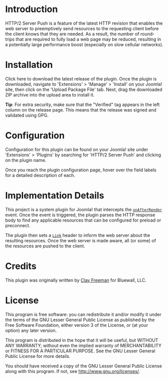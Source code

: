 # Introduction

HTTP/2 Server Push is a feature of the latest HTTP revision that enables the web
server to preemptively send resources to the requesting client before the client
knows that they are needed. As a result, the number of round-trips that are
required to fully load a web page may be reduced, resulting in a potentially
large performance boost (especially on slow cellular networks).

# Installation

Click here to download the latest release of the plugin. Once the plugin is
downloaded, navigate to 'Extensions' > 'Manage' > 'Install' on your Joomla!
site, then click on the 'Upload Package File' tab. Next, drag the downloaded
ZIP archive into the upload area to install it.

**Tip**: For extra security, make sure that the "Verified" tag appears in the
left column on the release page. This means that the release was signed and
validated using GPG.

# Configuration

Configuration for this plugin can be found on your Joomla! site under
'Extensions' > 'Plugins' by searching for 'HTTP/2 Server Push' and clicking on
the plugin name.

Once you reach the plugin configuration page, hover over the field labels for a
detailed description of each.

# Implementation Details

This project is a system plugin for Joomla! that intercepts the
[`onAfterRender`] event. Once the event is triggered, the plugin parses the HTTP
response body to find any applicable resources that can be configured for
preload or preconnect.

The plugin then sets a [`Link`] header to inform the web server about the
resulting resources. Once the web server is made aware, all (or some) of the
resources are pushed to the client.

# Credits

This plugin was originally written by [Clay Freeman] for Bluewall, LLC.

# License

This program is free software: you can redistribute it and/or modify
it under the terms of the GNU Lesser General Public License as published by
the Free Software Foundation, either version 3 of the License, or
(at your option) any later version.

This program is distributed in the hope that it will be useful,
but WITHOUT ANY WARRANTY; without even the implied warranty of
MERCHANTABILITY or FITNESS FOR A PARTICULAR PURPOSE. See the
GNU Lesser General Public License for more details.

You should have received a copy of the GNU Lesser General Public License
along with this program. If not, see <http://www.gnu.org/licenses/>.

[`onAfterRender`]: https://docs.joomla.org/Plugin/Events/System#onAfterRender
[`Link`]: https://www.smashingmagazine.com/2017/04/guide-http2-server-push
[Clay Freeman]: https://github.com/clayfreeman
